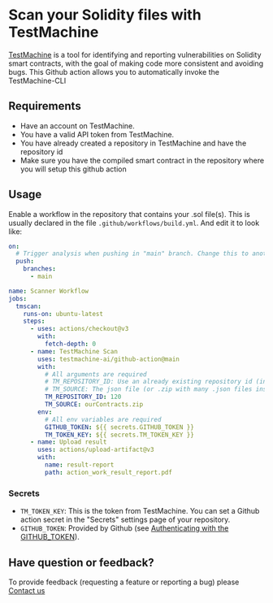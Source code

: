 # Scan your Solidity files with TestMachine

[TestMachine](https://TestMachine.ai) is a tool for identifying and reporting vulnerabilities on Solidity smart contracts, with the goal of making code more consistent and avoiding bugs. This Github action allows you to automatically invoke the TestMachine-CLI

## Requirements

- Have an account on TestMachine.
- You have a valid API token from TestMachine.
- You have already created a repository in TestMachine and have the repository id
- Make sure you have the compiled smart contract in the repository where you will setup this github action

## Usage

Enable a workflow in the repository that contains your .sol file(s). This is usually declared in the file `.github/workflows/build.yml`. And edit it to look like:

```yaml
on:
  # Trigger analysis when pushing in "main" branch. Change this to another branch if you need to
  push:
    branches:
      - main

name: Scanner Workflow
jobs:
  tmscan:
    runs-on: ubuntu-latest
    steps:
      - uses: actions/checkout@v3
        with:
          fetch-depth: 0
      - name: TestMachine Scan
        uses: testmachine-ai/github-action@main
        with:
          # All arguments are required
          # TM_REPOSITORY_ID: Use an already existing repository id (in this example: 120)
          # TM_SOURCE: The json file (or .zip with many .json files inside) with the compiled contract(s) you want to analyze (in this example: ourContracts.zip)
          TM_REPOSITORY_ID: 120
          TM_SOURCE: ourContracts.zip
        env:
          # All env variables are required
          GITHUB_TOKEN: ${{ secrets.GITHUB_TOKEN }}
          TM_TOKEN_KEY: ${{ secrets.TM_TOKEN_KEY }}
      - name: Upload result
        uses: actions/upload-artifact@v3
        with:
          name: result-report
          path: action_work_result_report.pdf
```

### Secrets

- `TM_TOKEN_KEY`: This is the token from TestMachine. You can set a Github action secret in the "Secrets" settings page of your repository.
- `GITHUB_TOKEN`: Provided by Github (see [Authenticating with the GITHUB_TOKEN](https://help.github.com/en/actions/automating-your-workflow-with-github-actions/authenticating-with-the-github_token)).

## Have question or feedback?

To provide feedback (requesting a feature or reporting a bug) please [Contact us](https://TestMachine.ai)
